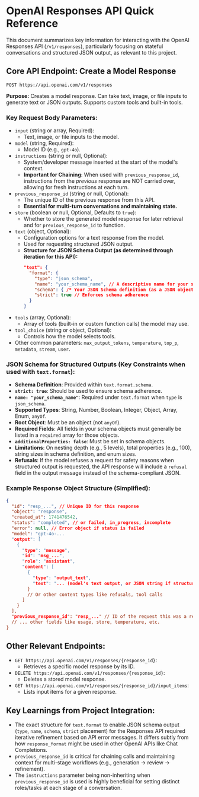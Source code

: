 # OpenAI Responses API Quick Reference

This document summarizes key information for interacting with the OpenAI Responses API (`/v1/responses`),
particularly focusing on stateful conversations and structured JSON output, as relevant to this project.

## Core API Endpoint: Create a Model Response

`POST https://api.openai.com/v1/responses`

**Purpose:** Creates a model response. Can take text, image, or file inputs to generate text or JSON outputs. Supports custom tools and built-in tools.

### Key Request Body Parameters:

*   `input` (string or array, Required):
    *   Text, image, or file inputs to the model.
*   `model` (string, Required):
    *   Model ID (e.g., `gpt-4o`).
*   `instructions` (string or null, Optional):
    *   System/developer message inserted at the start of the model's context.
    *   **Important for Chaining**: When used with `previous_response_id`, instructions from the *previous* response are NOT carried over, allowing for fresh instructions at each turn.
*   `previous_response_id` (string or null, Optional):
    *   The unique ID of the previous response from this API.
    *   **Essential for multi-turn conversations and maintaining state.**
*   `store` (boolean or null, Optional, Defaults to `true`):
    *   Whether to store the generated model response for later retrieval and for `previous_response_id` to function.
*   `text` (object, Optional):
    *   Configuration options for a text response from the model.
    *   Used for requesting structured JSON output.
    *   **Structure for JSON Schema Output (as determined through iteration for this API):**
        ```json
        "text": {
          "format": {
            "type": "json_schema",
            "name": "your_schema_name", // A descriptive name for your schema
            "schema": { /* Your JSON Schema definition (as a JSON object) */ },
            "strict": true // Enforces schema adherence
          }
        }
        ```
*   `tools` (array, Optional):
    *   Array of tools (built-in or custom function calls) the model may use.
*   `tool_choice` (string or object, Optional):
    *   Controls how the model selects tools.
*   Other common parameters: `max_output_tokens`, `temperature`, `top_p`, `metadata`, `stream`, `user`.

### JSON Schema for Structured Outputs (Key Constraints when used with `text.format`):

*   **Schema Definition**: Provided within `text.format.schema`.
*   **`strict: true`**: Should be used to ensure schema adherence.
*   **`name: "your_schema_name"`**: Required under `text.format` when `type` is `json_schema`.
*   **Supported Types**: String, Number, Boolean, Integer, Object, Array, Enum, `anyOf`.
*   **Root Object**: Must be an object (not `anyOf`).
*   **Required Fields**: All fields in your schema objects must generally be listed in a `required` array for those objects.
*   **`additionalProperties: false`**: Must be set in schema objects.
*   **Limitations**: On nesting depth (e.g., 5 levels), total properties (e.g., 100), string sizes in schema definition, and enum sizes.
*   **Refusals**: If the model refuses a request for safety reasons when structured output is requested, the API response will include a `refusal` field in the output message instead of the schema-compliant JSON.

### Example Response Object Structure (Simplified):

```json
{
  "id": "resp_...", // Unique ID for this response
  "object": "response",
  "created_at": 1741476542,
  "status": "completed", // or failed, in_progress, incomplete
  "error": null, // Error object if status is failed
  "model": "gpt-4o-...
  "output": [
    {
      "type": "message",
      "id": "msg_...",
      "role": "assistant",
      "content": [
        {
          "type": "output_text",
          "text": "... (model's text output, or JSON string if structured output requested) ..."
        }
        // Or other content types like refusals, tool calls
      ]
    }
  ],
  "previous_response_id": "resp_..." // ID of the request this was a response to, if provided
  // ... other fields like usage, store, temperature, etc.
}
```

## Other Relevant Endpoints:

*   `GET https://api.openai.com/v1/responses/{response_id}`:
    *   Retrieves a specific model response by its ID.
*   `DELETE https://api.openai.com/v1/responses/{response_id}`:
    *   Deletes a stored model response.
*   `GET https://api.openai.com/v1/responses/{response_id}/input_items`:
    *   Lists input items for a given response.

## Key Learnings from Project Integration:

*   The exact structure for `text.format` to enable JSON schema output (`type`, `name`, `schema`, `strict` placement) for the Responses API required iterative refinement based on API error messages. It differs subtly from how `response_format` might be used in other OpenAI APIs like Chat Completions.
*   `previous_response_id` is critical for chaining calls and maintaining context for multi-stage workflows (e.g., generation -> review -> refinement).
*   The `instructions` parameter being non-inheriting when `previous_response_id` is used is highly beneficial for setting distinct roles/tasks at each stage of a conversation. 